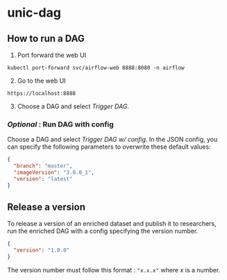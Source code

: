 # unic-dag

## How to run a DAG


1. Port forward the web UI
```
kubectl port-forward svc/airflow-web 8888:8080 -n airflow
```
2. Go to the web UI

```
https://localhost:8888
```
3. Choose a DAG and select _Trigger DAG_.

### _Optional_ : Run DAG with config

Choose a DAG and select _Trigger DAG w/ config_. In the JSON config, you can specify the following parameters to overwrite these default values:
```json
{
  "branch": "master",
  "imageVersion": "3.0.0_1",
  "version": "latest"
}
```
## Release a version
To release a version of an enriched dataset and publish it to researchers, run the enriched DAG with a config specifying the version number.
```json
{
  "version": "1.0.0"
}
```
The version number must follow this format : `"x.x.x"` where _x_ is a number.
